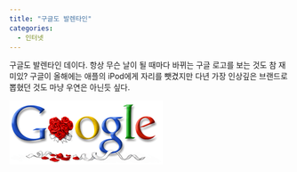 ```yaml
---
title: "구글도 발렌타인"
categories:
  - 인터넷
---
```


구글도 발렌타인 데이다. 항상 무슨 날이 될 때마다 바뀌는 구글 로고를 보는 것도 참 재미있? 구글이 올해에는 애플의 iPod에게 자리를 뺏겼지만 다년 가장 인상깊은 브랜드로 뽑혔던 것도 마냥 우연은 아닌듯 싶다.

![](/assets/images/posts/2005/02/fk200000000073.gif)
